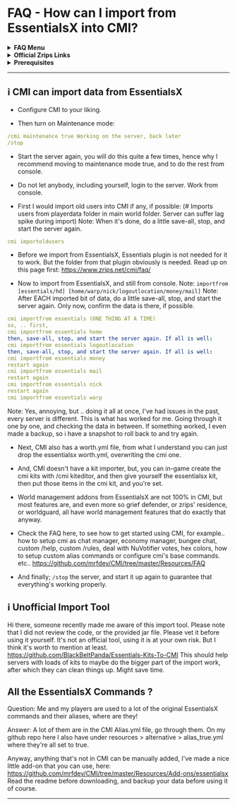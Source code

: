 # FAQ - How can I import from EssentialsX into CMI?

<topMenu>
<details>
    <summary><strong>FAQ Menu</strong></summary>
    <p>
     • <a href="https://faq.cmi.support/bungee">Bungeecord-Info</a>, 
     • <a href="https://faq.cmi.support/chance">Chance-Example</a>, 
     • <a href="https://faq.cmi.support/format">Chat-Format</a>, 
     • <a href="https://faq.cmi.support/chat">Chat-Manager</a>, 
     • <a href="https://faq.cmi.support/chatfilter">Chat-Filter</a>, 
     • <a href="https://faq.cmi.support/chatrooms">Chat-Rooms</a>, 
     • <a href="https://faq.cmi.support/commands">Commands-Manager</a>, 
     • <a href="https://faq.cmi.support/joinleave">Custom-Join-Leave</a>, 
     • <a href="https://faq.cmi.support/economy">Economy-Manager</a>, 
     • <a href="https://faq.cmi.support/ext-cmds">Extending-Commands</a>, 
     • <a href="https://faq.cmi.support/gettingstarted">Getting-Started</a>, 
     • <a href="https://faq.cmi.support/glow">Glow</a>, 
     • <a href="https://faq.cmi.support/help">Custom-Help</a>, 
     • <a href="https://faq.cmi.support/hexcolors">Hex-Colors</a>, 
     • <a href="https://faq.cmi.support/import">Importing-Data</a>, 
     • <a href="https://faq.cmi.support/library">CMILib</a>, 
     • <a href="https://faq.cmi.support/prefix">LuckPerms-Prefix</a>, 
     • <a href="https://faq.cmi.support/migrate">Migrate-Database</a>, 
     • <a href="https://faq.cmi.support/mode-stuck">Mode-Stuck</a>, 
     • <a href="https://faq.cmi.support/more-msg-cmds">More-Msg-Commands</a>, 
     • <a href="https://faq.cmi.support/motd">MOTD</a>, 
     • <a href="https://faq.cmi.support/params">Parameters</a>, 
     • <a href="https://faq.cmi.support/ranks">Ranks</a>, 
     • <a href="https://faq.cmi.support/rules">Custom-Rules</a>, 
     • <a href="https://faq.cmi.support/running">Running-CMI</a>, 
     • <a href="https://faq.cmi.support/safety">Safety-Tips</a>, 
     • <a href="https://faq.cmi.support/social">Social-Addon</a>, 
     • <a href="https://faq.cmi.support/specialized">Specialized-Cmds</a>, 
     • <a href="https://faq.cmi.support/toggle">Toggle-Example</a>, 
     • <a href="https://faq.cmi.support/trash">Trash</a>, 
     • <a href="https://faq.cmi.support/votes">Vote-Manager</a>,
     • <a href="https://faq.cmi.support/worth">Worth</a>.
    </p>
</details>

<details>
    <summary><strong>Official Zrips Links</strong></summary>
    <ul>
        <li><a href="https://zrips.net/">Zrips Website</a>
         <pre>https://www.zrips.net/<br>The official website, wiki/documentation/information</pre></li>
        <li><a href="https://discord.gg/dDMamN4">Zrips Discord</a>
         <pre>https://discord.gg/dDMamN4<br>The official Discord community server with member-driven support</pre></li>
        <li><a href="https://github.com/Zrips/">Zrips Github</a>
         <pre>https://github.com/Zrips<br>The place for bug reports and feature suggestions</pre></li>
    </ul>
</details>

<details>
    <summary><strong>Prerequisites</strong></summary>
    <ul>
        <li><a href="https://www.spigotmc.org/resources/3742/">Buy and Download CMI</a> (premium plugin)
         <pre>https://www.spigotmc.org/resources/3742/<br>Get the CMI plugin if you haven't already, and then Install it on all your servers</pre></li>
        <li><a href="https://www.spigotmc.org/resources/87610/">Also Download CMILib</a> (free library) (<a href="https://github.com/mrfdev/CMI/edit/master/Resources/FAQ/cmi-library.md">more info</a>)
         <pre>https://www.spigotmc.org/resources/87610/<br>All Zrips plugins require the CMILib .jar file. Get it and also put it on all your servers.</pre></li>
        <li>All my FAQ pages have been written for Spigot / Paper 1.18.1 and CMI 9.1.1.1 or newer.</li>
        <li>The mrfdev github page is not an official resource, we're sharing our knowledge as a courtesy.</li>
        <li>I am a team member on the Zrips Discord, this does not mean what I share on here is official.</li>
    </ul>
</details>
</topMenu>

---

## <g-emoji class="g-emoji" alias="information_source" fallback-src="https://github.githubassets.com/images/icons/emoji/unicode/2139.png">ℹ️</g-emoji> CMI can import data from EssentialsX

- Configure CMI to your liking. 

- Then turn on Maintenance mode:
```yaml
/cmi maintenance true Working on the server, back later
/stop
```
- Start the server again, you will do this quite a few times, hence why I recommend moving to maintenance mode true, and to do the rest from console.

- Do not let anybody, including yourself, login to the server. Work from console.

- First I would import old users into CMI if any, if possible: (# Imports users from playerdata folder in main world folder. Server can suffer lag spike during import)
Note: When it's done, do a little save-all, stop, and start the server again.
```yaml
cmi importoldusers
```

- Before we import from EssentialsX, Essentials plugin is not needed for it to work. But the folder from that plugin obviously is needed. Read up on this page first: <https://www.zrips.net/cmi/faq/> 

- Now to import from EssentialsX, and still from console.
Note: `importfrom [essentials/hd] [home/warp/nick/logoutlocation/money/mail]`
Note: After EACH imported bit of data, do a little save-all, stop, and start the server again. Only now, confirm the data is there, if possible.
```yaml
cmi importfrom essentials (ONE THING AT A TIME)
so, .. first, 
cmi importfrom essentials home
then, save-all, stop, and start the server again. If all is well:
cmi importfrom essentials logoutlocation
then, save-all, stop, and start the server again. If all is well:
cmi importfrom essentials money
restart again
cmi importfrom essentials mail
restart again
cmi importfrom essentials nick
restart again
cmi importfrom essentials warp
```

Note: Yes, annoying, but .. doing it all at once, I've had issues in the past, every server is different. This is what has worked for me. Going through it one by one, and checking the data in between. If something worked, I even made a backup, so i have a snapshot to roll back to and try again. 

- Next, CMI also has a worth.yml file, from what I understand you can just drop the essentialsx worth.yml, overwriting the cmi one. 

- And, CMI doesn't have a kit importer, but, you can in-game create the cmi kits with /cmi kiteditor, and then give yourself the essentialsx kit, then put those items in the cmi kit, and you're set.

- World management addons from EssentialsX are not 100% in CMI, but most features are, and even more so grief defender, or zrips' residence, or worldguard, all have world management features that do exactly that anyway.

- Check the FAQ here, to see how to get started using CMI, for example.. how to setup cmi as chat manager, economy manager, bungee chat, custom /help, custom /rules, deal with NuVotifier votes, hex colors, how to setup custom alias commands or configure cmi's base commands. etc..
<https://github.com/mrfdev/CMI/tree/master/Resources/FAQ>

- And finally; `/stop` the server, and start it up again to guarantee that everything's working properly.

## <g-emoji class="g-emoji" alias="information_source" fallback-src="https://github.githubassets.com/images/icons/emoji/unicode/2139.png">ℹ️</g-emoji> Unofficial Import Tool

Hi there, someone recently made me aware of this import tool. Please note that I did not review the code, or the provided jar file. Please vet it before using it yourself. It's not an official tool, using it is at your own risk. But I think it's worth to mention at least. <https://github.com/BlackBeltPanda/Essentials-Kits-To-CMI> This should help servers with loads of kits to maybe do the bigger part of the import work, after which they can clean things up. Might save time.

## All the EssentialsX Commands ?

Question: Me and my players are used to a lot of the original EssentialsX commands and their aliases, where are they! 

Answer: A lot of them are in the CMI Alias.yml file, go through them. On my github repo here I also have under resources > alternative > alias_true.yml where they're all set to true. 

Anyway, anything that's not in CMI can be manually added, I've made a nice little add-on that you can use, here: <https://github.com/mrfdev/CMI/tree/master/Resources/Add-ons/essentialsx> Read the readme before downloading, and backup your data before using it of course.

---
